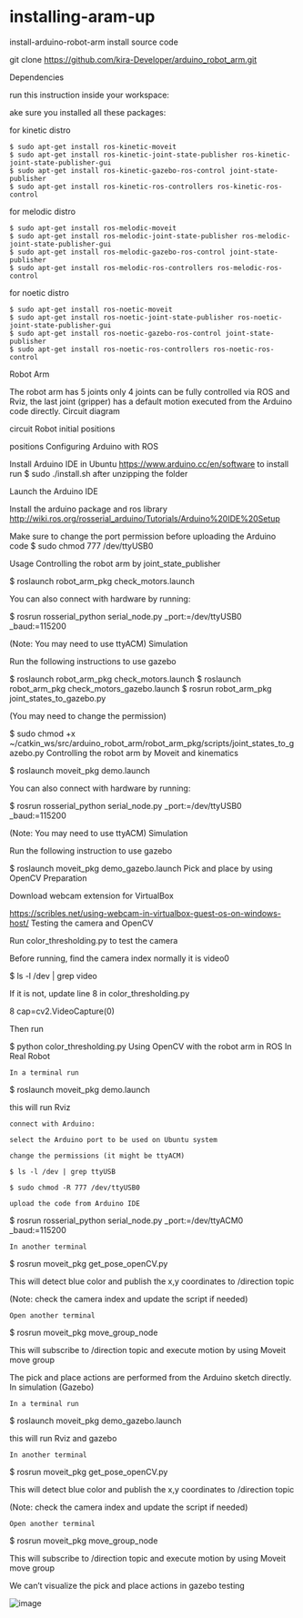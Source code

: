 # installing-aram-up



install-arduino-robot-arm
install source code

git clone https://github.com/kira-Developer/arduino_robot_arm.git

Dependencies

run this instruction inside your workspace:

ake sure you installed all these packages:

for kinetic distro
```
$ sudo apt-get install ros-kinetic-moveit
$ sudo apt-get install ros-kinetic-joint-state-publisher ros-kinetic-joint-state-publisher-gui
$ sudo apt-get install ros-kinetic-gazebo-ros-control joint-state-publisher
$ sudo apt-get install ros-kinetic-ros-controllers ros-kinetic-ros-control
```
for melodic distro
```
$ sudo apt-get install ros-melodic-moveit
$ sudo apt-get install ros-melodic-joint-state-publisher ros-melodic-joint-state-publisher-gui
$ sudo apt-get install ros-melodic-gazebo-ros-control joint-state-publisher
$ sudo apt-get install ros-melodic-ros-controllers ros-melodic-ros-control
```
for noetic distro
```
$ sudo apt-get install ros-noetic-moveit
$ sudo apt-get install ros-noetic-joint-state-publisher ros-noetic-joint-state-publisher-gui
$ sudo apt-get install ros-noetic-gazebo-ros-control joint-state-publisher
$ sudo apt-get install ros-noetic-ros-controllers ros-noetic-ros-control
```
Robot Arm

The robot arm has 5 joints only 4 joints can be fully controlled via ROS and Rviz, the last joint (gripper) has a default motion executed from the Arduino code directly.
Circuit diagram

circuit
Robot initial positions

positions
Configuring Arduino with ROS

   Install Arduino IDE in Ubuntu https://www.arduino.cc/en/software to install run $ sudo ./install.sh after unzipping the folder

   Launch the Arduino IDE

   Install the arduino package and ros library http://wiki.ros.org/rosserial_arduino/Tutorials/Arduino%20IDE%20Setup

   Make sure to change the port permission before uploading the Arduino code $ sudo chmod 777 /dev/ttyUSB0

Usage
Controlling the robot arm by joint_state_publisher

$ roslaunch robot_arm_pkg check_motors.launch

You can also connect with hardware by running:

$ rosrun rosserial_python serial_node.py _port:=/dev/ttyUSB0 _baud:=115200

(Note: You may need to use ttyACM)
Simulation

Run the following instructions to use gazebo

$ roslaunch robot_arm_pkg check_motors.launch
$ roslaunch robot_arm_pkg check_motors_gazebo.launch
$ rosrun robot_arm_pkg joint_states_to_gazebo.py

(You may need to change the permission)

$ sudo chmod +x ~/catkin_ws/src/arduino_robot_arm/robot_arm_pkg/scripts/joint_states_to_gazebo.py
Controlling the robot arm by Moveit and kinematics

$ roslaunch moveit_pkg demo.launch

You can also connect with hardware by running:

$ rosrun rosserial_python serial_node.py _port:=/dev/ttyUSB0 _baud:=115200

(Note: You may need to use ttyACM)
Simulation

Run the following instruction to use gazebo

$ roslaunch moveit_pkg demo_gazebo.launch
Pick and place by using OpenCV
Preparation

Download webcam extension for VirtualBox

https://scribles.net/using-webcam-in-virtualbox-guest-os-on-windows-host/
Testing the camera and OpenCV

Run color_thresholding.py to test the camera

Before running, find the camera index normally it is video0

$ ls -l /dev | grep video

If it is not, update line 8 in color_thresholding.py

8 cap=cv2.VideoCapture(0)

Then run

$ python color_thresholding.py
Using OpenCV with the robot arm in ROS
In Real Robot

    In a terminal run

$ roslaunch moveit_pkg demo.launch

this will run Rviz

    connect with Arduino:

    select the Arduino port to be used on Ubuntu system

    change the permissions (it might be ttyACM)

    $ ls -l /dev | grep ttyUSB

    $ sudo chmod -R 777 /dev/ttyUSB0

    upload the code from Arduino IDE

$ rosrun rosserial_python serial_node.py _port:=/dev/ttyACM0 _baud:=115200

    In another terminal

$ rosrun moveit_pkg get_pose_openCV.py

This will detect blue color and publish the x,y coordinates to /direction topic

(Note: check the camera index and update the script if needed)

    Open another terminal

$ rosrun moveit_pkg move_group_node

This will subscribe to /direction topic and execute motion by using Moveit move group

The pick and place actions are performed from the Arduino sketch directly.
In simulation (Gazebo)

    In a terminal run

$ roslaunch moveit_pkg demo_gazebo.launch

this will run Rviz and gazebo

    In another terminal

$ rosrun moveit_pkg get_pose_openCV.py

This will detect blue color and publish the x,y coordinates to /direction topic

(Note: check the camera index and update the script if needed)

    Open another terminal

$ rosrun moveit_pkg move_group_node

This will subscribe to /direction topic and execute motion by using Moveit move group

We can’t visualize the pick and place actions in gazebo
testing

![image](https://user-images.githubusercontent.com/93173060/182363216-73fad7c7-41b3-4577-a595-86db962d88c9.png)

